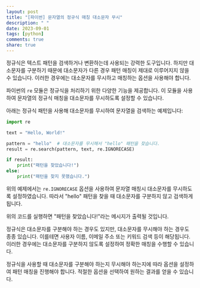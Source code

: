 ```yaml
---
layout: post
title: "[파이썬] 문자열의 정규식 매칭 대소문자 무시"
description: " "
date: 2023-09-01
tags: [python]
comments: true
share: true
---
```


정규식은 텍스트 패턴을 검색하거나 변환하는데 사용되는 강력한 도구입니다. 하지만 대소문자를 구분하기 때문에 대소문자가 다른 경우 패턴 매칭이 제대로 이루어지지 않을 수 있습니다. 이러한 경우에는 대소문자를 무시하고 매칭하는 옵션을 사용해야 합니다.

파이썬의 `re` 모듈은 정규식을 처리하기 위한 다양한 기능을 제공합니다. 이 모듈을 사용하여 문자열의 정규식 매칭을 대소문자를 무시하도록 설정할 수 있습니다. 

아래는 정규식 패턴을 사용해 대소문자를 무시하여 문자열을 검색하는 예제입니다:

```python
import re

text = "Hello, World!"

pattern = "hello"  # 대소문자를 무시해서 "hello" 패턴을 찾습니다.
result = re.search(pattern, text, re.IGNORECASE)

if result:
    print("패턴을 찾았습니다!")
else:
    print("패턴을 찾지 못했습니다.")
```
위의 예제에서는 `re.IGNORECASE` 옵션을 사용하여 문자열 매칭시 대소문자를 무시하도록 설정하였습니다. 따라서 "hello" 패턴을 찾을 때 대소문자를 구분하지 않고 검색하게 됩니다.

위의 코드를 실행하면 "패턴을 찾았습니다!"라는 메시지가 출력될 것입니다.

정규식은 대소문자를 구분해야 하는 경우도 있지만, 대소문자를 무시해야 하는 경우도 종종 있습니다. 이를테면 사용자 이름, 이메일 주소 또는 키워드 검색 등이 해당됩니다. 이러한 경우에는 대소문자를 구분하지 않도록 설정하여 정확한 매칭을 수행할 수 있습니다.

정규식을 사용할 때 대소문자를 구분해야 하는지 무시해야 하는지에 따라 옵션을 설정하여 패턴 매칭을 진행해야 합니다. 적절한 옵션을 선택하여 원하는 결과를 얻을 수 있습니다.